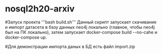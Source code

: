 # nosql2h20-arxiv

#Запуск проекта
'''bash build.sh'''
Данный скрипт запускает скачивание и импорт датасета в базу данных neo4j локально (главное, чтобы neo4j был на ПК локально), затем запускает docker-compose build --no-cahe и docker-compose up.

#Для демонстрации импорта даных в БД есть файл import.zip
